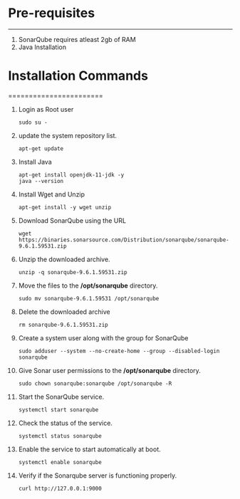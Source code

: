 # Pre-requisites
----------------
1. SonarQube requires atleast 2gb of RAM
2. Java Installation

# Installation Commands
=======================
1. Login as Root user
   ```
   sudo su -
   ```
2. update the system repository list.
   ```
   apt-get update
   ```
3. Install Java
   ```
   apt-get install openjdk-11-jdk -y
   java --version
   ```
4. Install Wget and Unzip
   ```
   apt-get install -y wget unzip
   ```
5. Download SonarQube using the URL
   ```
   wget https://binaries.sonarsource.com/Distribution/sonarqube/sonarqube-9.6.1.59531.zip
   ```
6. Unzip the downloaded archive.
   ```
   unzip -q sonarqube-9.6.1.59531.zip
   ```
7. Move the files to the **/opt/sonarqube** directory.
   ```
   sudo mv sonarqube-9.6.1.59531 /opt/sonarqube
   ```
8. Delete the downloaded archive
   ```
   rm sonarqube-9.6.1.59531.zip
   ```
9. Create a system user along with the group for SonarQube
    ```
    sudo adduser --system --no-create-home --group --disabled-login sonarqube
    ```
10. Give Sonar user permissions to the **/opt/sonarqube** directory.
    ```
    sudo chown sonarqube:sonarqube /opt/sonarqube -R
    ```
11. Start the SonarQube service.
    ```
    systemctl start sonarqube
    ```
12. Check the status of the service.
    ```
    systemctl status sonarqube
    ```
13. Enable the service to start automatically at boot.
    ```
    systemctl enable sonarqube
    ```
14. Verify if the Sonarqube server is functioning properly.
    ```
    curl http://127.0.0.1:9000
    ```
    




